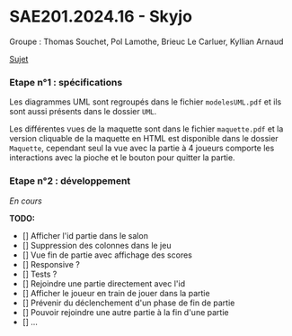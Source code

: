 # SAE201.2024.16 - Skyjo

Groupe : Thomas Souchet, Pol Lamothe, Brieuc Le Carluer, Kyllian Arnaud

[Sujet](https://gitlab.univ-nantes.fr/iut.info1.dev.objets/sae201.2024/skyjo-sujet)

### Etape n°1 : spécifications

Les diagrammes UML sont regroupés dans le fichier `modelesUML.pdf` et ils sont aussi présents dans le dossier `UML`.

Les différentes vues de la maquette sont dans le fichier `maquette.pdf` et la version cliquable de la maquette en HTML est disponible dans le dossier `Maquette`, cependant seul la vue avec la partie à 4 joueurs comporte les interactions avec la pioche et le bouton pour quitter la partie.

### Etape n°2 : développement 

*En cours*

__TODO:__

- [] Afficher l'id partie dans le salon
- [] Suppression des colonnes dans le jeu
- [] Vue fin de partie avec affichage des scores
- [] Responsive ?
- [] Tests ?
- [] Rejoindre une partie directement avec l'id
- [] Afficher le joueur en train de jouer dans la partie
- [] Prévenir du déclenchement d'un phase de fin de partie
- [] Pouvoir rejoindre une autre partie à la fin d'une partie
- [] ...



